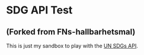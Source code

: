 # SDG API Test
## (Forked from FNs-hallbarhetsmal)

This is just my sandbox to play with the [UN SDGs API](https://unstats.un.org/SDGAPI/swagger/).
